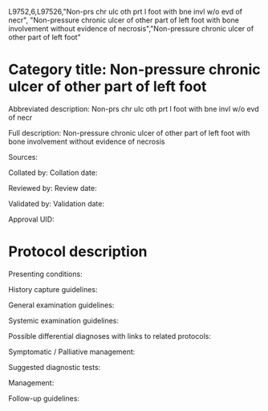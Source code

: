 L9752,6,L97526,"Non-prs chr ulc oth prt l foot with bne invl w/o evd of necr", "Non-pressure chronic ulcer of other part of left foot with bone involvement without evidence of necrosis","Non-pressure chronic ulcer of other part of left foot"
# Category title: Non-pressure chronic ulcer of other part of left foot

Abbreviated description: Non-prs chr ulc oth prt l foot with bne invl w/o evd of necr

Full description: Non-pressure chronic ulcer of other part of left foot with bone involvement without evidence of necrosis

Sources:

Collated by:
Collation date:

Reviewed by:
Review date:

Validated by:
Validation date:

Approval UID:

# Protocol description

Presenting conditions:

History capture guidelines:

General examination guidelines:

Systemic examination guidelines:

Possible differential diagnoses with links to related protocols:

Symptomatic / Palliative management:

Suggested diagnostic tests:

Management:

Follow-up guidelines:
